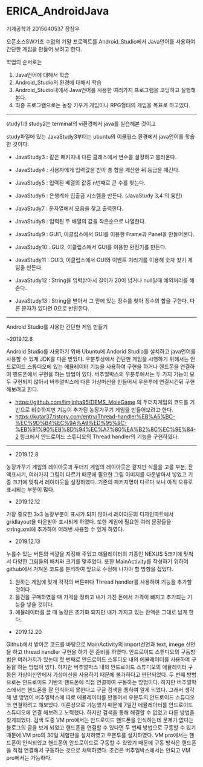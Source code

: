 # ERICA_AndroidJava

기계공학과 2015040537 장창우

오픈소스SW기초 수업의 기말 프로젝트를 Android_Studio에서 Java언어를 사용하여 간단한 게임을 만들어 보려고 한다.

학업의 순서로는
1. Java언어에 대해서 학습
2. Android_Studio의 환경에 대해서 학습
3. Android_Studio내에서 Java언어를 사용한 여러가지 프로그램을 코딩하고 실행해본다.
4. 최종 프로그램으로는 농장 키우기 게임이나 RPG형태의 게임을 목표로 하고있다.

---------------------------------------------------------------------------------------------

study1과 study2는 terminal의  vi환경에서 java를 실습해본 것이고

study파일에 있는 JavaStudy3부터는 ubuntu의 이클립스 환경에서 java언어를 학습한 것이다.

- JavaStudy3 : 같은 패키지내 다른 클래스에서 변수를 설정하고 불러온다.

- JavaStudy4 : 사용자에게 입력값을 받아 총 합을 계산한 뒤 등급을 매긴다.

- JavaStudy5 : 입력된 베열의 값중 n번째로 큰 수를 찾는다.

- JavaStudy6 : 은행계좌 입출금 시스템을 만든다. (JavaStudy 3,4 의 융합)

- JavaStudy7 : 문자열에서 모음을 찾고 출력한다.

- JavaStudy8 : 입력된 두 배열의 값을 작은순으로 나열한다.

- JavaStudy9 : GUI1, 이클립스에서 GUI를 이용한 Frame과 Panel을 만들어본다.

- JavaStudy10 : GUI2, 이클립스에서 GUI를 이용한 환전기를 만든다.

- JavaStudy11 : GUI3, 이클립스에서 GUI와 이벤트 처리기를 이용해 숫자 찾기 게임을 만든다.

- JavaStudy12 : String을 입력받아서 길이가 20이 넘거나 null일때 예외처리를 해준다.

- JavaStudy13 : String을 받아서 그 안에 있는 정수를 찾아 정수의 합을 구한다. 다른 문자가 있다면 0으로 반환한다.

------------------------------------------------------------------------------------------

Android Studio를 사용한 간단한 게임 만들기

~2019.12.8

Android Studio를 사용하기 위해 Ubuntu에 Andorid Studio를 설치하고 java언어를 사용할 수 있게 JDK를 다운 받았다.
우분투상에서 간단한 게임을 시행하기 위해서는 안드로이드 스튜디오에 있는 에뮬레이터 기능을 사용하여 구현을 하거나
핸드폰을 연결하여 핸드폰에서 구현을 하는 방법이 있다. 버추얼박스의 우분투에서는 두 가지 기능이 모두 구현되지 않아서
버추얼박스에 다른 가상머신을 만들어서 우분투에 연결시킨뒤 구현해보려고 한다.

- https://github.com/limjinha95/DEMS_MoleGame 의 두더지게임의 코드를 기반으로 비슷하지만 기능이 추가된 농장가꾸기 게임을 만들어보려고 한다.
- https://kutar37.tistory.com/entry/Thread-handler%EB%A5%BC-%EC%9D%B4%EC%9A%A9%ED%95%9C-%EB%91%90%EB%8D%94%EC%A7%80%EA%B2%8C%EC%9E%84-2 링크에서 안드로이드 스튜디오의 Thread handler의 기능을 구현하였다.

------------------------------------------------------------------------------------------

- 2019.12.8

농장가꾸기 게임의 레이아웃과 두더지 게임의 레이아웃은 같지만 식물을 고를 부분, 잔액표시기, 여러가지 그림이 다르기 때문에 필요한 그림 이미지를 다운받아서 넣었고 기종 크기에 맞춰서 레이아웃을 설정하였다. 기존의 패키지명이 다르다 보니 아직 오류로 표시되는 부분이 많다.

- 2019.12.12

가장 중요한 3x3 농장부분이 표시가 되지 않아서 레이아웃의 디자인파트에서 gridlayout을 다운받아 표시되게 하였다. 또한 게임에 필요한 여러 문장들을 string.xml에 추가하여 여러번 사용할 수 있게 하였다.

- 2019.12.13

누를수 있는 버튼의 색깔을 지정해 주었고 에뮬레이터의 기종인 NEXUS 5크기에 맞춰서 다양한 그림들의 배치와 크기를 맞추었다.
또한 MainActivity를 작성하기 위하여 github에서 가져온 코드를 분석하여 앞으로 수정해 나가야 할 방향을 잡았다.

1. 원하는 게임에 맞게 각각의 버튼마다 Thread handler를 사용하여 기능을 추가할 것이다.
2. 물건을 구매하였을 때 가격을 정하고 내가 가진 돈에서 가격이 빠지고 추가되는 기능을 넣을 것이다.
3. 에뮬레이터를 끌 때 농장은 초기화 되지만 내가 가지고 있는 잔액은 그대로 남게 한다.

- 2019.12.20

Github에서 받아온 코드를 바탕으로 MainActivity의 import선언과 text, imege 선언을 하고 thread handler 구현을 하기 전 준비를 하였다.
안드로이드 스튜디오의 구동방법은 여러가지가 있는데 첫 번째로 안드로이드 스튜디오 내의 에뮬레이터를 사용하여 구동을 하는 방법이 있다. 하지만 버추얼박스 내의 안드로이드 스튜디오의 에뮬레이터 구동은 가상머신안에서 가상머신을 사용하기 때문에 불가하다고 판단되었다. 두 번째 방법으로는 안드로이드 기반의 핸드폰에 직접 연결하여 구동하는 방법이다. 하지만 버추얼박스에서는 핸드폰을 잘 인식하지 못한다고 구글 검색을 통하여 알게 되었다. 그래서 생각해 낸 방법이 버추얼박스에 따로 에뮬레이터를 만들어서 우분투의 안드로이드 스튜디오와 연결하려고 해보았다. 이론상으로 가능했기 때문에 7일간 에뮬레이터를 안드로이드 스튜디오에 연결 해보려고 노력했다. 하지만 검색을 통해 해결할 수 없었고 다른 방법을 찾게되었다. 검색 도중 VM pro에서는 안드로이드 핸드폰을 인식하는데 문제가 없다는 블로그의 글을 보게 되었고 핸드폰을 연결할 수 있다면 두 번째 방법으로 구동할 수 있기 때문에 VM pro의 30일 체험판을 설치하였고 우분투를 설치하였다. VM pro에서는 핸드폰이 인식되었고 핸드폰의 안드로이드로 구동할 수 있었기 때문에 구동 방식은 핸드폰을 직접 연결해서 구동하는 것으로 채택하였다. 조건은 버추얼박스에서는 안되고 VM pro에서는 가능하다.


